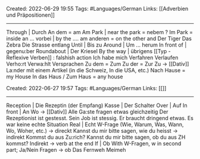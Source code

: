 Created: 2022-06-29 19:55
Tags: #Languages/German 
Links: [[Adverbien und Präpositionen]]
___
Through | Durch
An dem = am 
Am Park | near the park = nebem ?
Im Park = inside
an ... vorbei  | by the ....
am anderen = on the other and
Der Tiger
Das Zebra
Die Strasse entlang
Until | Bis zu
Around | Um ... herum
In front of | gegenu:ber
Roundabout | Der Kriesel
By the way | übrigens
[[Typ - Reflexive Verben]] : falshish action
Ich habe mich  Verfahren 
Verlaufen
Verho:rt
Verwa:hlt
Versprachen
Zu dem = Zum
Zu der =  Zur
Zu -> [[Dativ]]
La:nder mit einem Artikel (in die Schweiz, In die USA, etc.)
Nach Hause = my House
In das Haus / Zum Haus = any house





Created: 2022-06-27 19:57
Tags: #Languages/German 
Links: [[]]
___

Reception | Die  Rezeptin (der Empfang)
Kasse | Der  Schalter
Over | Auf
In front | An
Wo -> [[Dativ]]
Alle Ga:ste fragen etwas gleichzeitig
Der Rezeptionist ist gestesst. Sein Job ist stessig.
Er braucht dringend etwas.
Es war keine echte Situation
Real | Echt
W-Frage (Wie, Warum, Was, Wann, Wo, Woher, etc.) -> direckt
Kannst du mir bitte sagen, wie du heisst -> indirekt
Kommst du aus Zu:rich?
Kannst du mir bitte  sagen, ob du aus ZH kommst?
Indirekt  -> verb at the end
If  | Ob
With W-Fragen, w in second part; Ja/Nein Fragen -> ob
Das Fernweh
Meimeh